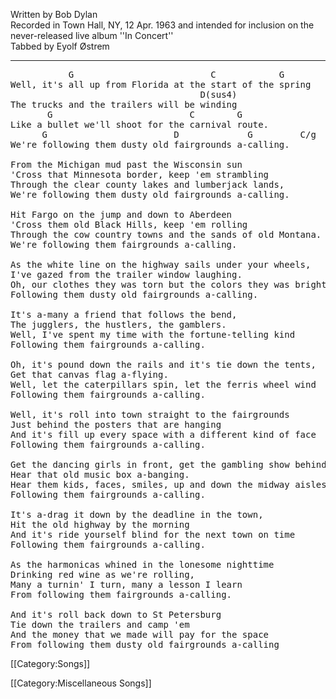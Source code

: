 Written by Bob Dylan<br>
Recorded in Town Hall, NY, 12 Apr. 1963 and intended for inclusion on
the never-released live album ''In Concert''<br>
Tabbed by Eyolf Østrem

----
<pre class="verse">
           G                          C            G
Well, it's all up from Florida at the start of the spring
                                    D(sus4)
The trucks and the trailers will be winding
       G                          C        G
Like a bullet we'll shoot for the carnival route.
      G                        D             G         C/g   G
We're following them dusty old fairgrounds a-calling.

From the Michigan mud past the Wisconsin sun
'Cross that Minnesota border, keep 'em strambling
Through the clear county lakes and lumberjack lands,
We're following them dusty old fairgrounds a-calling.

Hit Fargo on the jump and down to Aberdeen
'Cross them old Black Hills, keep 'em rolling
Through the cow country towns and the sands of old Montana.
We're following them fairgrounds a-calling.

As the white line on the highway sails under your wheels,
I've gazed from the trailer window laughing.
Oh, our clothes they was torn but the colors they was bright.
Following them dusty old fairgrounds a-calling.

It's a-many a friend that follows the bend,
The jugglers, the hustlers, the gamblers.
Well, I've spent my time with the fortune-telling kind
Following them fairgrounds a-calling.

Oh, it's pound down the rails and it's tie down the tents,
Get that canvas flag a-flying.
Well, let the caterpillars spin, let the ferris wheel wind
Following them fairgrounds a-calling.

Well, it's roll into town straight to the fairgrounds
Just behind the posters that are hanging
And it's fill up every space with a different kind of face
Following them fairgrounds a-calling.

Get the dancing girls in front, get the gambling show behind
Hear that old music box a-banging.
Hear them kids, faces, smiles, up and down the midway aisles
Following them fairgrounds a-calling.

It's a-drag it down by the deadline in the town,
Hit the old highway by the morning
And it's ride yourself blind for the next town on time
Following them fairgrounds a-calling.

As the harmonicas whined in the lonesome nighttime
Drinking red wine as we're rolling,
Many a turnin' I turn, many a lesson I learn
From following them fairgrounds a-calling.

And it's roll back down to St Petersburg
Tie down the trailers and camp 'em
And the money that we made will pay for the space
From following them dusty old fairgrounds a-calling
</pre>

[[Category:Songs]]

[[Category:Miscellaneous Songs]]